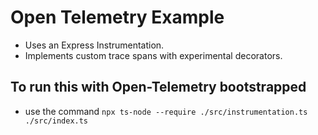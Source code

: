 # Open Telemetry Example

-   Uses an Express Instrumentation.
-   Implements custom trace spans with experimental decorators.

## To run this with Open-Telemetry bootstrapped

-   use the command `npx ts-node --require ./src/instrumentation.ts ./src/index.ts`
